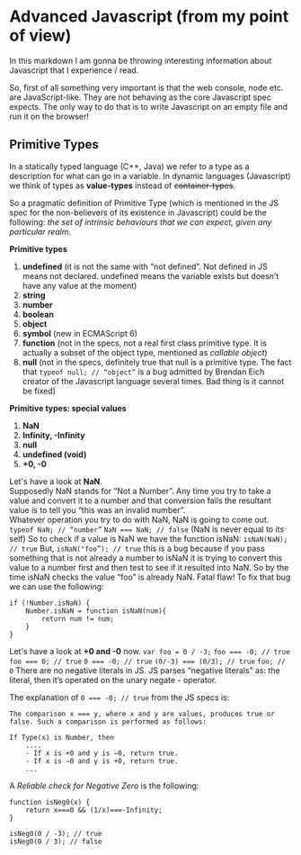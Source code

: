 # Advanced Javascript (from my point of view)

In this markdown I am gonna be throwing interesting information about Javascript that I experience / read.

So, first of all something very important is that the web console, node etc. are JavaScript-like. They are not behaving as the core Javascript spec expects. The only way to do that is to write Javascript on an empty file and run it on the browser!

## Primitive Types

In a statically typed language (C++, Java) we refer to a type as a description for what can go in a variable.
In dynamic languages (Javascript) we think of types as __value-types__ instead of ~~container-types~~.

So a pragmatic definition of Primitive Type (which is mentioned in the JS spec for the non-believers of its existence in Javascript) could be the following: *the set of intrinsic behaviours that we can expect, given any particular realm*.

__Primitive types__
1. __undefined__ (it is not the same with “not defined”. Not defined in JS means not declared. undefined means the variable exists but doesn’t have any value at the moment)
2. __string__
3. __number__
4. __boolean__
5. __object__
6. __symbol__ (new in ECMAScript 6)
7. __function__ (not in the specs, not a real first class primitive type. It is actually a subset of the object type, mentioned as *callable object*)
8. __null__ (not in the specs, definitely true that null is a primitive type. The fact that ` typeof null; // “object” ` is a bug admitted by Brendan Eich creator of the Javascript language several times. Bad thing is it cannot be fixed)

__Primitive types: special values__
1. __NaN__
2. __Infinity, -Infinity__
3. __null__
4. __undefined (void)__
5. __+0, -0__

Let's have a look at **NaN**.  
Supposedly NaN stands for “Not a Number”. Any time you try to take a value and convert it to a number and that conversion fails the resultant value is to tell you “this was an invalid number”.  
Whatever operation you try to do with NaN, NaN is going to come out.  
`typeof NaN; // “number”`
`NaN === NaN; // false` (NaN is never equal to its self)
So to check if a value is NaN we have the function isNaN:
`isNaN(NaN); // true`
But,
`isNaN("foo”); // true` this is a bug because if you pass something that is not already a number to isNaN it is trying to convert this value to a number first and then test to see if it resulted into NaN. So by the time isNaN checks the value “foo” is already NaN. Fatal flaw!
To fix that bug we can use the following:
```
if (!Number.isNaN) {
	Number.isNaN = function isNaN(num){
		return num != num;
	}
}
```

Let's have a look at **+0 and -0** now.
`var foo = 0 / -3;`
`foo === -0; // true`
`foo === 0; // true`
`0 === -0; // true`
`(0/-3) === (0/3); // true`
`foo; // 0`
There are no negative literals in JS.
JS parses “negative literals” as: the literal, then it’s operated on the unary negate - operator.

The explanation of `0 === -0; // true` from the JS specs is:
```
The comparison x === y, where x and y are values, produces true or false. Such a comparison is performed as follows:

If Type(x) is Number, then
    ....
    - If x is +0 and y is −0, return true.
    - If x is −0 and y is +0, return true.
    ...
```

A *Reliable check for Negative Zero* is the following:

```
function isNeg0(x) {
	return x===0 && (1/x)===-Infinity;
}

isNeg0(0 / -3); // true
isNeg0(0 / 3); // false
```

